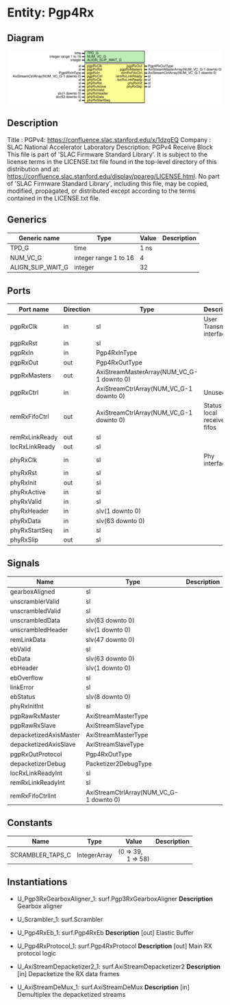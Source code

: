 # Entity: Pgp4Rx

## Diagram

![Diagram](Pgp4Rx.svg "Diagram")
## Description

Title      : PGPv4: https://confluence.slac.stanford.edu/x/1dzgEQ
Company    : SLAC National Accelerator Laboratory
Description: PGPv4 Receive Block
This file is part of 'SLAC Firmware Standard Library'.
It is subject to the license terms in the LICENSE.txt file found in the
top-level directory of this distribution and at:
   https://confluence.slac.stanford.edu/display/ppareg/LICENSE.html.
No part of 'SLAC Firmware Standard Library', including this file,
may be copied, modified, propagated, or distributed except according to
the terms contained in the LICENSE.txt file.
## Generics

| Generic name      | Type                  | Value | Description |
| ----------------- | --------------------- | ----- | ----------- |
| TPD_G             | time                  | 1 ns  |             |
| NUM_VC_G          | integer range 1 to 16 | 4     |             |
| ALIGN_SLIP_WAIT_G | integer               | 32    |             |
## Ports

| Port name      | Direction | Type                                      | Description                   |
| -------------- | --------- | ----------------------------------------- | ----------------------------- |
| pgpRxClk       | in        | sl                                        | User Transmit interface       |
| pgpRxRst       | in        | sl                                        |                               |
| pgpRxIn        | in        | Pgp4RxInType                              |                               |
| pgpRxOut       | out       | Pgp4RxOutType                             |                               |
| pgpRxMasters   | out       | AxiStreamMasterArray(NUM_VC_G-1 downto 0) |                               |
| pgpRxCtrl      | in        | AxiStreamCtrlArray(NUM_VC_G-1 downto 0)   | Unused                        |
| remRxFifoCtrl  | out       | AxiStreamCtrlArray(NUM_VC_G-1 downto 0)   | Status of local receive fifos |
| remRxLinkReady | out       | sl                                        |                               |
| locRxLinkReady | out       | sl                                        |                               |
| phyRxClk       | in        | sl                                        | Phy interface                 |
| phyRxRst       | in        | sl                                        |                               |
| phyRxInit      | out       | sl                                        |                               |
| phyRxActive    | in        | sl                                        |                               |
| phyRxValid     | in        | sl                                        |                               |
| phyRxHeader    | in        | slv(1 downto 0)                           |                               |
| phyRxData      | in        | slv(63 downto 0)                          |                               |
| phyRxStartSeq  | in        | sl                                        |                               |
| phyRxSlip      | out       | sl                                        |                               |
## Signals

| Name                   | Type                                    | Description |
| ---------------------- | --------------------------------------- | ----------- |
| gearboxAligned         | sl                                      |             |
| unscramblerValid       | sl                                      |             |
| unscrambledValid       | sl                                      |             |
| unscrambledData        | slv(63 downto 0)                        |             |
| unscrambledHeader      | slv(1 downto 0)                         |             |
| remLinkData            | slv(47 downto 0)                        |             |
| ebValid                | sl                                      |             |
| ebData                 | slv(63 downto 0)                        |             |
| ebHeader               | slv(1 downto 0)                         |             |
| ebOverflow             | sl                                      |             |
| linkError              | sl                                      |             |
| ebStatus               | slv(8 downto 0)                         |             |
| phyRxInitInt           | sl                                      |             |
| pgpRawRxMaster         | AxiStreamMasterType                     |             |
| pgpRawRxSlave          | AxiStreamSlaveType                      |             |
| depacketizedAxisMaster | AxiStreamMasterType                     |             |
| depacketizedAxisSlave  | AxiStreamSlaveType                      |             |
| pgpRxOutProtocol       | Pgp4RxOutType                           |             |
| depacketizerDebug      | Packetizer2DebugType                    |             |
| locRxLinkReadyInt      | sl                                      |             |
| remRxLinkReadyInt      | sl                                      |             |
| remRxFifoCtrlInt       | AxiStreamCtrlArray(NUM_VC_G-1 downto 0) |             |
## Constants

| Name             | Type         | Value                                                   | Description |
| ---------------- | ------------ | ------------------------------------------------------- | ----------- |
| SCRAMBLER_TAPS_C | IntegerArray |  (0 => 39,<br><span style="padding-left:20px"> 1 => 58) |             |
## Instantiations

- U_Pgp3RxGearboxAligner_1: surf.Pgp3RxGearboxAligner
**Description**
Gearbox aligner

- U_Scrambler_1: surf.Scrambler
- U_Pgp4RxEb_1: surf.Pgp4RxEb
**Description**
[out]
Elastic Buffer

- U_Pgp4RxProtocol_1: surf.Pgp4RxProtocol
**Description**
[out]
Main RX protocol logic

- U_AxiStreamDepacketizer2_1: surf.AxiStreamDepacketizer2
**Description**
[in]
Depacketize the RX data frames

- U_AxiStreamDeMux_1: surf.AxiStreamDeMux
**Description**
[in]
Demultiplex the depacketized streams

